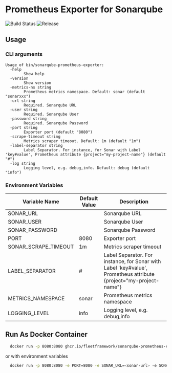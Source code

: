 # Prometheus Exporter for Sonarqube

![Build Status](https://github.com/fleetframework/sonarqube-prometheus-exporter/actions/workflows/build.yml/badge.svg)
![Release](https://img.shields.io/github/v/release/fleetframework/sonarqube-prometheus-exporter)

## Usage

### CLI arguments

```
Usage of bin/sonarqube-prometheus-exporter:
  -help
        Show help
  -version
        Show version
  -metrics-ns string
        Prometheus metrics namespace. Default: sonar (default "sonarxxx")
  -url string
        Required. Sonarqube URL
  -user string
        Required. Sonarqube User
  -password string
        Required. Sonarqube Password
  -port string
        Exporter port (default "8080")
  -scrape-timeout string
        Metrics scraper timeout. Default: 1m (default "1m")
  -label-separator string
        Label Separator. For instance, for Sonar with Label 'key#value', Prometheus attribute {project="my-project-name"} (default "#")
  -log string
        Logging level, e.g. debug,info. Default: debug (default "info")

```

### Environment Variables

| Variable Name        | Default Value | Description                                                                                                       |
|----------------------|---------------|-------------------------------------------------------------------------------------------------------------------|
| SONAR_URL            |               | Sonarqube URL                                                                                                     |
| SONAR_USER           |               | Sonarqube User                                                                                                    |
| SONAR_PASSWORD       |               | Sonarqube Password                                                                                                |
| PORT                 | 8080          | Exporter port                                                                                                     |
| SONAR_SCRAPE_TIMEOUT | 1m            | Metrics scraper timeout                                                                                           |
| LABEL_SEPARATOR      | #             | Label Separator. For instance, for Sonar with Label 'key#value', Prometheus attribute {project="my-project-name"} |
| METRICS_NAMESPACE    | sonar         | Prometheus metrics namespace                                                                                      |
| LOGGING_LEVEL        | info          | Logging level, e.g. debug,info                                                                                    |

## Run As Docker Container

```sh
  docker run -p 8080:8080 ghcr.io/fleetframework/sonarqube-prometheus-exporter:v0.0.3 -port 8080 -url <sonar-url> -user <sonar-user> -password <sonar-password>
```

or with environment variables

```sh
  docker run -p 8080:8080 -e PORT=8080 -e SONAR_URL=<sonar-url> -e SONAR_USER=<sonar-user> -e SONAR_PASSWORD=<sonar-password> ghcr.io/fleetframework/sonarqube-prometheus-exporter:v0.0.3
```
